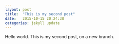 ```yaml
---
layout: post
title:  "This is my second post"
date:   2015-10-15 20:24:38
categories: jekyll update
---
```

Hello world. This is my second post, on a new branch.
